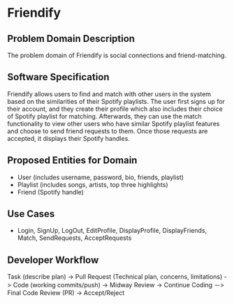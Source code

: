 # Friendify
## Problem Domain Description
The problem domain of Friendify is social connections and friend-matching.

## Software Specification
Friendify allows users to find and match with other users in the system based on the similarities of their Spotify playlists. The user first signs up for their account, and they create their profile which also includes their choice of Spotify playlist for matching. Afterwards, they can use the match functionality to view other users who have similar Spotify playlist features and choose to send friend requests to them. Once those requests are accepted, it displays their Spotify handles.

## Proposed Entities for Domain
- User (includes username, password, bio, friends, playlist)
- Playlist (includes songs, artists, top three highlights)
- Friend (Spotify handle)

## Use Cases
- Login, SignUp, LogOut, EditProfile, DisplayProfile, DisplayFriends, Match, SendRequests, AcceptRequests

## Developer Workflow
Task (describe plan) -> Pull Request (Technical plan, concerns, limitations) -> Code (working commits/push) -> Midway Review -> Continue Coding －> Final Code Review (PR) -> Accept/Reject